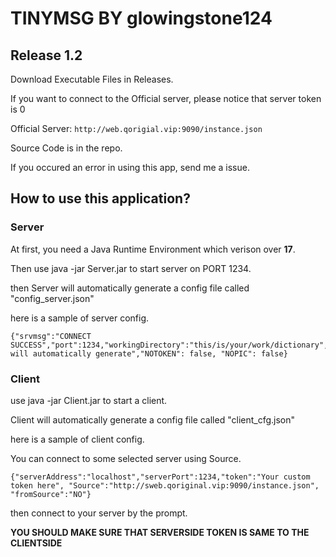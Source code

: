 # TINYMSG BY glowingstone124
## Release 1.2
Download Executable Files in Releases.

If you want to connect to the Official server, please notice that server token is 0

Official Server: ``http://web.qorigial.vip:9090/instance.json``

Source Code is in the repo. 

If you occured an error in using this app, send me a issue.

## How to use this application?

### Server

At first, you need a Java Runtime Environment which verison over **17**.

Then use java -jar Server.jar to start server on PORT 1234.

then Server will automatically generate a config file called "config_server.json"

here is a sample of server config.

```
{"srvmsg":"CONNECT SUCCESS","port":1234,"workingDirectory":"this/is/your/work/dictionary","accessFile":"text.txt","token":"this will automatically generate","NOTOKEN": false, "NOPIC": false}
```

### Client

use java -jar Client.jar to start a client.

Client will automatically generate a config file called "client_cfg.json"

here is a sample of client config.

You can connect to some selected server using Source.
```
{"serverAddress":"localhost","serverPort":1234,"token":"Your custom token here", "Source":"http://sweb.qoriginal.vip:9090/instance.json", "fromSource":"NO"}
```
then connect to your server by the prompt.

**YOU SHOULD MAKE SURE THAT SERVERSIDE TOKEN IS SAME TO THE CLIENTSIDE**
